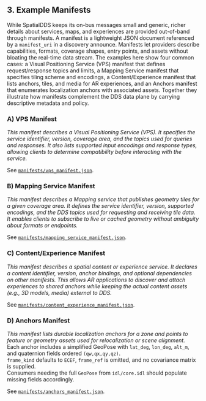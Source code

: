 ## **3. Example Manifests**

While SpatialDDS keeps its on-bus messages small and generic, richer details about services, maps, and experiences are provided out-of-band through manifests. A manifest is a lightweight JSON document referenced by a `manifest_uri` in a discovery announce. Manifests let providers describe capabilities, formats, coverage shapes, entry points, and assets without bloating the real-time data stream. The examples here show four common cases: a Visual Positioning Service (VPS) manifest that defines request/response topics and limits, a Mapping Service manifest that specifies tiling scheme and encodings, a Content/Experience manifest that lists anchors, tiles, and media for AR experiences, and an Anchors manifest that enumerates localization anchors with associated assets. Together they illustrate how manifests complement the DDS data plane by carrying descriptive metadata and policy.

### **A) VPS Manifest**

*This manifest describes a Visual Positioning Service (VPS). It specifies the service identifier, version, coverage area, and the topics used for queries and responses. It also lists supported input encodings and response types, allowing clients to determine compatibility before interacting with the service.*

See [`manifests/vps_manifest.json`](../manifests/vps_manifest.json).

### **B) Mapping Service Manifest**

*This manifest describes a Mapping service that publishes geometry tiles for a given coverage area. It defines the service identifier, version, supported encodings, and the DDS topics used for requesting and receiving tile data. It enables clients to subscribe to live or cached geometry without ambiguity about formats or endpoints.*

See [`manifests/mapping_service_manifest.json`](../manifests/mapping_service_manifest.json).

### **C) Content/Experience Manifest**

*This manifest describes a spatial content or experience service. It declares a content identifier, version, anchor bindings, and optional dependencies on other manifests. This allows AR applications to discover and attach experiences to shared anchors while keeping the actual content assets (e.g., 3D models, media) external to DDS.*

See [`manifests/content_experience_manifest.json`](../manifests/content_experience_manifest.json).

### **D) Anchors Manifest**

*This manifest lists durable localization anchors for a zone and points to feature or geometry assets used for relocalization or scene alignment.*  
Each anchor includes a simplified GeoPose with `lat_deg`, `lon_deg`, `alt_m`, and quaternion fields ordered `(qw,qx,qy,qz)`.  
`frame_kind` defaults to `ECEF`, `frame_ref` is omitted, and no covariance matrix is supplied.  
Consumers needing the full `GeoPose` from `idl/core.idl` should populate missing fields accordingly.

See [`manifests/anchors_manifest.json`](../manifests/anchors_manifest.json).

